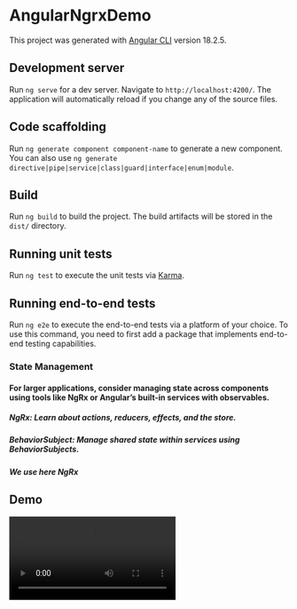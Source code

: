 # AngularNgrxDemo

This project was generated with [Angular CLI](https://github.com/angular/angular-cli) version 18.2.5.

## Development server

Run `ng serve` for a dev server. Navigate to `http://localhost:4200/`. The application will automatically reload if you change any of the source files.

## Code scaffolding

Run `ng generate component component-name` to generate a new component. You can also use `ng generate directive|pipe|service|class|guard|interface|enum|module`.

## Build

Run `ng build` to build the project. The build artifacts will be stored in the `dist/` directory.

## Running unit tests

Run `ng test` to execute the unit tests via [Karma](https://karma-runner.github.io).

## Running end-to-end tests

Run `ng e2e` to execute the end-to-end tests via a platform of your choice. To use this command, you need to first add a package that implements end-to-end testing capabilities.

###  State Management


 #### For larger applications, consider managing state across components using tools like NgRx or Angular’s built-in services with observables.

  ##### NgRx: Learn about actions, reducers, effects, and the store.
  ##### BehaviorSubject: Manage shared state within services using BehaviorSubjects.
  ##### We use here NgRx

## Demo

![Demo](https://github.com/walaazahranthedeveloper/angular-ngrx-demo/blob/master/red.mp4)
